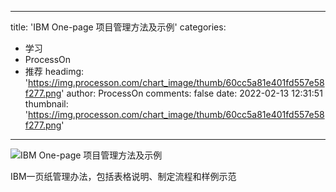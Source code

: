 
---
title: 'IBM One-page 项目管理方法及示例'
categories: 
 - 学习
 - ProcessOn
 - 推荐
headimg: 'https://img.processon.com/chart_image/thumb/60cc5a81e401fd557e58f277.png'
author: ProcessOn
comments: false
date: 2022-02-13 12:31:51
thumbnail: 'https://img.processon.com/chart_image/thumb/60cc5a81e401fd557e58f277.png'
---

<div>   
<img class="thumb" alt="IBM One-page 项目管理方法及示例" src="https://img.processon.com/chart_image/thumb/60cc5a81e401fd557e58f277.png" referrerpolicy="no-referrer">
<p>IBM一页纸管理办法，包括表格说明、制定流程和样例示范</p>  
</div>
            